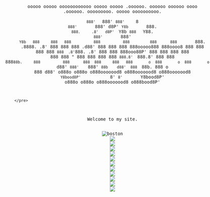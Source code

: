 
<html>
<head>
<title>Max</title>
<style>
    body {
      text-align: center;
      min-width: 1200px;
    }
  </style>
</head>
<body>
	<pre>
	

ooooo   ooooo oooooooooooo ooooo        ooooo          .oooooo.        oooooo   oooooo     oooo   .oooooo.   ooooooooo.   ooooo        oooooooooo.   
`888'   `888' `888'     `8 `888'        `888'         d8P'  `Y8b        `888.    `888.     .8'   d8P'  `Y8b  `888   `Y88. `888'        `888'   `Y8b  
 888     888   888          888          888         888      888        `888.   .8888.   .8'   888      888  888   .d88'  888          888      888 
 888ooooo888   888oooo8     888          888         888      888         `888  .8'`888. .8'    888      888  888ooo88P'   888          888      888 
 888     888   888    "     888          888         888      888          `888.8'  `888.8'     888      888  888`88b.     888          888      888 
 888     888   888       o  888       o  888       o `88b    d88'           `888'    `888'      `88b    d88'  888  `88b.   888       o  888     d88' 
o888o   o888o o888ooooood8 o888ooooood8 o888ooooood8  `Y8bood8P'             `8'      `8'        `Y8bood8P'  o888o  o888o o888ooooood8 o888bood8P'   
                                                                                                                                                     
                                                                                                                                                     
                                                                                                                                                    
        </pre>                                                                                     
<p>Welcome to my site.</p>
<img src="assets for site/438782046_18429306070014720_1152125152413517951_n.jpg" alt="boston">
<img src="assets for site/San_Francisco_from_the_Marin_Headlands_in_August_2022.jpg">
<img src="assets for site/Commercial_area_of_futian_to_east2020.jpg">
<img src="assets for site/Vatnsfell_hydropower_station_wiki.jpg">
<img src="assets for site/NTT_Communications_(headquarters).jpg">
<img src="assets for site/Photograph_of_Fifth_Avenue_from_the_Metropolitan—New_York_City.jpg">
<img src="assets for site/Walhalla_Aussen2.jpg">
<img src="assets for site/Trump_World_Tower_from_Long_Island.jpg">
<img src="assets for site/Hermitage_Museum_in_Saint_Petersburg.jpg">
<img src="assets for site/Largest-Supertanker-HMM-Algeciras.jpeg">
<img src="assets for site/390889257_864006028532706_1336513809198206296_n.jpg">
<img src="assets for site/401483108_18268664152167156_4451910458176254282_n.jpg">
</body>
</html>
